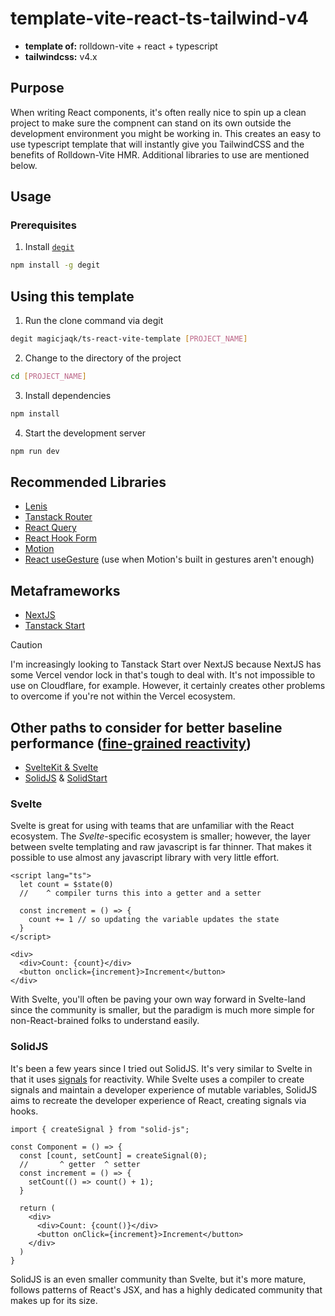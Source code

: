# template-vite-react-ts-tailwind-v4

- **template of:** rolldown-vite + react + typescript
- **tailwindcss:** v4.x

## Purpose

When writing React components, it's often really nice to spin up a clean project to make sure the compnent can stand on its own outside the development environment you might be working in. This creates an easy to use typescript template that will instantly give you TailwindCSS and the benefits of Rolldown-Vite HMR. Additional libraries to use are mentioned below.

## Usage

### Prerequisites

1. Install [`degit`](https://github.com/Rich-Harris/degit)

```bash
npm install -g degit
```

## Using this template

1. Run the clone command via degit

```bash
degit magicjaqk/ts-react-vite-template [PROJECT_NAME]
```

2. Change to the directory of the project
```bash
cd [PROJECT_NAME]
```

3. Install dependencies

```bash
npm install
```

4. Start the development server

```bash
npm run dev
```

## Recommended Libraries

- [Lenis](https://lenis.darkroom.engineering/)
- [Tanstack Router](https://tanstack.com/router/latest)
- [React Query](https://react-query.tanstack.com/)
- [React Hook Form](https://react-hook-form.com/)
- [Motion](https://motion.dev/)
- [React useGesture](https://use-gesture.netlify.app/) (use when Motion's built in gestures aren't enough)

## Metaframeworks
- [NextJS](https://nextjs.org/)
- [Tanstack Start](https://tanstack.com/start/latest)

> [!CAUTION]
> I'm increasingly looking to Tanstack Start over NextJS because NextJS has some Vercel vendor lock in that's tough to deal with. It's not impossible to use on Cloudflare, for example. However, it certainly creates other problems to overcome if you're not within the Vercel ecosystem.

## Other paths to consider for better baseline performance ([fine-grained reactivity](https://docs.solidjs.com/advanced-concepts/fine-grained-reactivity))
- [SvelteKit & Svelte](https://www.svelte.dev/)
- [SolidJS](https://www.solidjs.com/) & [SolidStart](https://start.solidjs.com/)

### Svelte

Svelte is great for using with teams that are unfamiliar with the React ecosystem. The *Svelte*-specific ecosystem is smaller; however, the layer between svelte templating and raw javascript is far thinner. That makes it possible to use almost any javascript library with very little effort.

```svelte
<script lang="ts">
  let count = $state(0)
  //    ^ compiler turns this into a getter and a setter

  const increment = () => {
    count += 1 // so updating the variable updates the state
  }
</script>

<div>
  <div>Count: {count}</div>
  <button onclick={increment}>Increment</button>
</div>
```

With Svelte, you'll often be paving your own way forward in Svelte-land since the community is smaller, but the paradigm is much more simple for non-React-brained folks to understand easily.

### SolidJS

It's been a few years since I tried out SolidJS. It's very similar to Svelte in that it uses [signals](https://docs.solidjs.com/concepts/signals) for reactivity. While Svelte uses a compiler to create signals and maintain a developer experience of mutable variables, SolidJS aims to recreate the developer experience of React, creating signals via hooks.

```JSX
import { createSignal } from "solid-js";

const Component = () => {
  const [count, setCount] = createSignal(0);
  //       ^ getter  ^ setter
  const increment = () => {
    setCount(() => count() + 1);
  }

  return (
    <div>
      <div>Count: {count()}</div>
      <button onClick={increment}>Increment</button>
    </div>
  )
}
````

SolidJS is an even smaller community than Svelte, but it's more mature, follows patterns of React's JSX, and has a highly dedicated community that makes up for its size.
